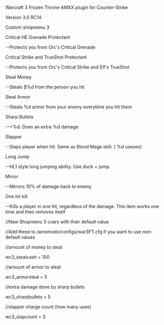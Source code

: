 Warcraft 3 Frozen Throne AMXX plugin for Counter-Strike

Version 3.0 RC14

Custom shopmenu 3

Critical HE Grenade Protectant

--Protects you from Orc's Critical Grenade

Critical Strike and TrueShot Protectant

--Protects you from Orc's Critical Strike and Elf's TrueShot

Steal Money

--Steals $%d from the person you hit 

Steal Armor

--Steals %d armor from your enemy everytime you hit them

Sharp Bullets

--+%d: Does an extra %d damage 

Slapper

--Slaps player when hit. Same as Blood Mage skill. ( %d useses)

Long Jump

--HL1 style long jumping ability. Use duck + jump.

Mirror

--Mirrors 10% of damage back to enemy

One hit kill

--Kills a player in one hit, regardless of the damage. This item works one time and then removes itself



//New Shopmenu 3 cvars with their default value

//Add these to /amxmodx/configs/war3FT.cfg if you want to use non-default values


//amount of money to steal

wc3_stealcash	 = 100	

//amount of armor to steal

wc3_armorsteal	 = 5

//extra damage done by sharp bullets	
		
wc3_sharpbullets	 = 5	

//slapper charge count (how many uses)

wc3_slapcount	= 3	